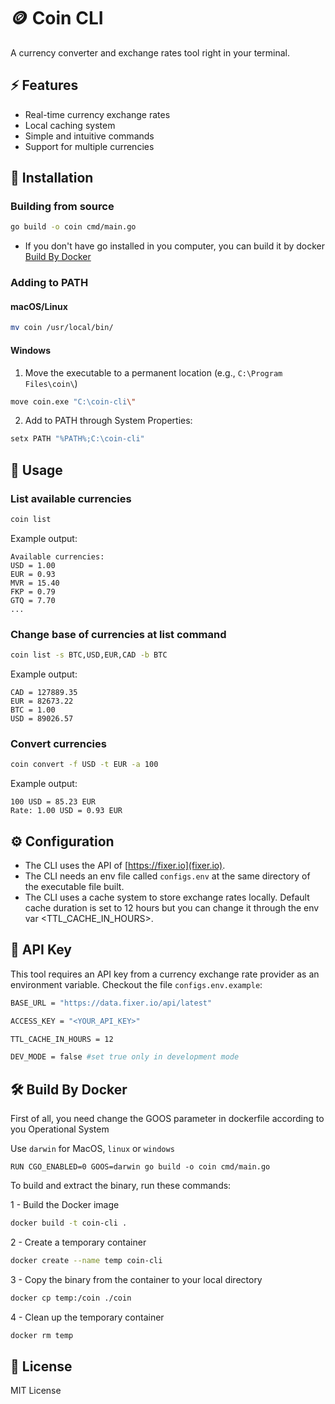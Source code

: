 # 🪙 Coin CLI

A currency converter and exchange rates tool right in your terminal.

## ⚡️ Features

- Real-time currency exchange rates
- Local caching system
- Simple and intuitive commands
- Support for multiple currencies

## 🚀 Installation

### Building from source

```bash
go build -o coin cmd/main.go
```

- If you don't have go installed in you computer, you can build it by docker [Build By Docker](#build-by-docker)

### Adding to PATH

#### macOS/Linux

```bash
mv coin /usr/local/bin/
```

#### Windows

1. Move the executable to a permanent location (e.g., `C:\Program Files\coin\`)

```bash
move coin.exe "C:\coin-cli\"
```

2. Add to PATH through System Properties:

```bash
setx PATH "%PATH%;C:\coin-cli"
```

## 📖 Usage

### List available currencies

```bash
coin list
```

Example output:

```
Available currencies:
USD = 1.00
EUR = 0.93
MVR = 15.40
FKP = 0.79
GTQ = 7.70
...
```

### Change base of currencies at list command

```bash
coin list -s BTC,USD,EUR,CAD -b BTC
```

Example output:

```
CAD = 127889.35
EUR = 82673.22
BTC = 1.00
USD = 89026.57
```

### Convert currencies

```bash
coin convert -f USD -t EUR -a 100
```

Example output:

```
100 USD = 85.23 EUR
Rate: 1.00 USD = 0.93 EUR
```

## ⚙️ Configuration

- The CLI uses the API of [https://fixer.io](fixer.io).
- The CLI needs an env file called `configs.env` at the same directory of the executable file built.
- The CLI uses a cache system to store exchange rates locally. Default cache duration is set to 12 hours but you can change it through the env var <TTL_CACHE_IN_HOURS>.

## 🔑 API Key

This tool requires an API key from a currency exchange rate provider as an environment variable. Checkout the file `configs.env.example`:

```bash
BASE_URL = "https://data.fixer.io/api/latest"

ACCESS_KEY = "<YOUR_API_KEY>"

TTL_CACHE_IN_HOURS = 12

DEV_MODE = false #set true only in development mode
```

## 🛠️ Build By Docker

First of all, you need change the GOOS parameter in dockerfile according to you Operational System

Use `darwin` for MacOS, `linux` or `windows`

```docker
RUN CGO_ENABLED=0 GOOS=darwin go build -o coin cmd/main.go
```

To build and extract the binary, run these commands:

1 - Build the Docker image

```bash
docker build -t coin-cli .
```

2 - Create a temporary container

```bash
docker create --name temp coin-cli
```

3 - Copy the binary from the container to your local directory

```bash
docker cp temp:/coin ./coin
```

4 - Clean up the temporary container

```bash
docker rm temp
```

## 📝 License

MIT License
